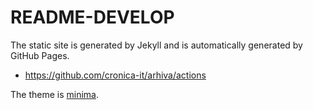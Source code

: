 # README-DEVELOP

The static site is generated by Jekyll and is automatically
generated by GitHub Pages.

- <https://github.com/cronica-it/arhiva/actions>

The theme is [minima](https://github.com/jekyll/minima/tree/v2.5.1).
